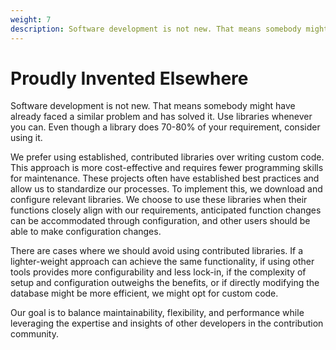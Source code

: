 ```yaml
---
weight: 7
description: Software development is not new. That means somebody might have already faced a similar problem and has solved it. Use libraries whenever you can. Even though a library does 70-80% of your requirement, consider using it.
---
```


# Proudly Invented Elsewhere

Software development is not new. That means somebody might have already faced a similar problem and has solved it. Use libraries whenever you can. Even though a library does 70-80% of your requirement, consider using it.

We prefer using established, contributed libraries over writing custom code. This approach is more cost-effective and requires fewer programming skills for maintenance. These projects often have established best practices and allow us to standardize our processes. To implement this, we download and configure relevant libraries. We choose to use these libraries when their functions closely align with our requirements, anticipated function changes can be accommodated through configuration, and other users should be able to make configuration changes.

There are cases where we should avoid using contributed libraries. If a lighter-weight approach can achieve the same functionality, if using other tools provides more configurability and less lock-in, if the complexity of setup and configuration outweighs the benefits, or if directly modifying the database might be more efficient, we might opt for custom code.

Our goal is to balance maintainability, flexibility, and performance while leveraging the expertise and insights of other developers in the contribution community.

